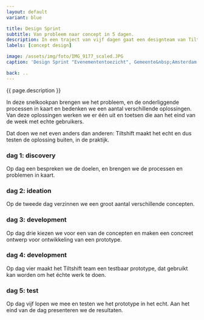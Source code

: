 ```yaml
---
layout: default
variant: blue

title: Design Sprint
subtitle: Van probleem naar concept in 5 dagen.
description: In een traject van vijf dagen gaat een designteam van Tiltshift in co-creatie met uitvoerenden van probleem naar getoetst concept.
labels: [concept design]

image: /assets/img/foto/IMG_9177_scaled.JPG
caption: 'Design Sprint "Evenemententoezicht", Gemeente&nbsp;Amsterdam'

back: ..
---
```

{{ page.description }}

In deze snelkookpan brengen we het probleem, en de onderliggende processen in kaart en bedenken we een aantal verschillende oplossingen. Van deze oplossingen werken we er één uit en toetsen die aan het eind van de week met echte gebruikers.

Dat doen we net even anders dan anderen: Tiltshift maakt het echt en dus testen de oplossing buiten, in de praktijk.

### dag 1: discovery

Op dag een bespreken we de doelen, en brengen we de processen en problemen in kaart.

### dag 2: ideation

Op de tweede dag verzinnen we een groot aantal verschillende concepten.

### dag 3: development

Op dag drie kiezen we voor een van de concepten en maken een concreet ontwerp voor ontwikkeling van een prototype.

### dag 4: development
Op dag vier maakt het Tiltshift team een testbaar prototype, dat gebruikt kan worden om het échte werk te doen.

### dag 5: test
Op dag vijf lopen we mee en testen we het prototype in het echt. Aan het eind van de dag presenteren we de resultaten.